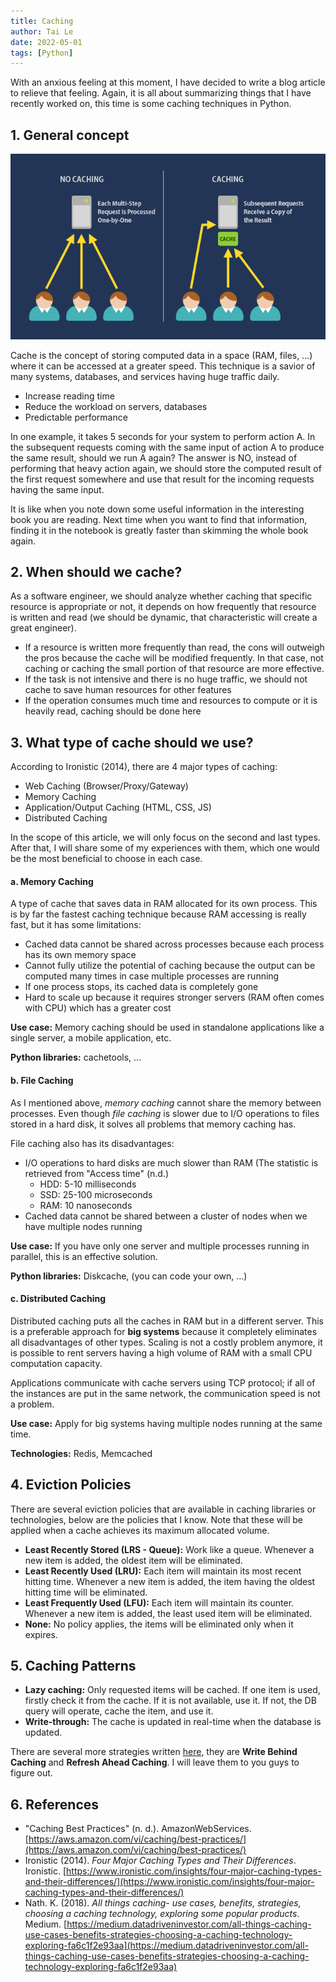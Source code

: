 ```yaml
---
title: Caching
author: Tai Le
date: 2022-05-01
tags: [Python]
---
```


With an anxious feeling at this moment, I have decided to write a blog article to relieve that feeling. Again, it is all about summarizing things that I have recently worked on, this time is some caching techniques in Python.

## 1. General concept

![Caching](/assets/img/2022-05-01/caching.png)

Cache is the concept of storing computed data in a space (RAM, files, ...) where it can be accessed at a greater speed. This technique is a savior of many systems, databases, and services having huge traffic daily.

- Increase reading time
- Reduce the workload on servers, databases
- Predictable performance

In one example, it takes 5 seconds for your system to perform action A. In the subsequent requests coming with the same input of action A to produce the same result, should we run A again? The answer is NO, instead of performing that heavy action again, we should store the computed result of the first request somewhere and use that result for the incoming requests having the same input.

It is like when you note down some useful information in the interesting book you are reading. Next time when you want to find that information, finding it in the notebook is greatly faster than skimming the whole book again.

## 2. When should we cache?

As a software engineer, we should analyze whether caching that specific resource is appropriate or not, it depends on how frequently that resource is written and read (we should be dynamic, that characteristic will create a great engineer).

- If a resource is written more frequently than read, the cons will outweigh the pros because the cache will be modified frequently. In that case, not caching or caching the small portion of that resource are more effective.
- If the task is not intensive and there is no huge traffic, we should not cache to save human resources for other features
- If the operation consumes much time and resources to compute or it is heavily read, caching should be done here

## 3. What type of cache should we use?

According to Ironistic (2014), there are 4 major types of caching:

- Web Caching (Browser/Proxy/Gateway)
- Memory Caching
- Application/Output Caching (HTML, CSS, JS)
- Distributed Caching

In the scope of this article, we will only focus on the second and last types. After that, I will share some of my experiences with them, which one would be the most beneficial to choose in each case.

#### a. Memory Caching

A type of cache that saves data in RAM allocated for its own process. This is by far the fastest caching technique because RAM accessing is really fast, but it has some limitations:

- Cached data cannot be shared across processes because each process has its own memory space
- Cannot fully utilize the potential of caching because the output can be computed many times in case multiple processes are running
- If one process stops, its cached data is completely gone
- Hard to scale up because it requires stronger servers (RAM often comes with CPU) which has a greater cost

**Use case:** Memory caching should be used in standalone applications like a single server, a mobile application, etc.

**Python libraries:** cachetools, ...

#### b. File Caching

As I mentioned above, _memory caching_ cannot share the memory between processes. Even though _file caching_ is slower due to I/O operations to files stored in a hard disk, it solves all problems that memory caching has.

File caching also has its disadvantages:

- I/O operations to hard disks are much slower than RAM (The statistic is retrieved from "Access time" (n.d.)
  - HDD: 5-10 milliseconds
  - SSD: 25-100 microseconds
  - RAM: 10 nanoseconds
- Cached data cannot be shared between a cluster of nodes when we have multiple nodes running

**Use case:** If you have only one server and multiple processes running in parallel, this is an effective solution.

**Python libraries:** Diskcache, (you can code your own, ...)

#### c. Distributed Caching

Distributed caching puts all the caches in RAM but in a different server. This is a preferable approach for **big systems** because it completely eliminates all disadvantages of other types. Scaling is not a costly problem anymore, it is possible to rent servers having a high volume of RAM with a small CPU computation capacity.

Applications communicate with cache servers using TCP protocol; if all of the instances are put in the same network, the communication speed is not a problem.

**Use case:** Apply for big systems having multiple nodes running at the same time.

**Technologies:** Redis, Memcached

## 4. Eviction Policies

There are several eviction policies that are available in caching libraries or technologies, below are the policies that I know. Note that these will be applied when a cache achieves its maximum allocated volume.

- **Least Recently Stored (LRS - Queue):** Work like a queue. Whenever a new item is added, the oldest item will be eliminated.
- **Least Recently Used (LRU):** Each item will maintain its most recent hitting time. Whenever a new item is added, the item having the oldest hitting time will be eliminated.
- **Least Frequently Used (LFU):** Each item will maintain its counter. Whenever a new item is added, the least used item will be eliminated.
- **None:** No policy applies, the items will be eliminated only when it expires.

## 5. Caching Patterns

- **Lazy caching:** Only requested items will be cached. If one item is used, firstly check it from the cache. If it is not available, use it. If not, the DB query will operate, cache the item, and use it.
- **Write-through:** The cache is updated in real-time when the database is updated.

There are several more strategies written [here](https://medium.datadriveninvestor.com/all-things-caching-use-cases-benefits-strategies-choosing-a-caching-technology-exploring-fa6c1f2e93aa), they are **Write Behind Caching** and **Refresh Ahead Caching**. I will leave them to you guys to figure out.

## 6. References

- "Caching Best Practices" (n. d.). AmazonWebServices. [https://aws.amazon.com/vi/caching/best-practices/](https://aws.amazon.com/vi/caching/best-practices/)
- Ironistic (2014). _Four Major Caching Types and Their Differences_. Ironistic. [https://www.ironistic.com/insights/four-major-caching-types-and-their-differences/](https://www.ironistic.com/insights/four-major-caching-types-and-their-differences/)
- Nath. K. (2018). _All things caching- use cases, benefits, strategies, choosing a caching technology, exploring some popular products_. Medium. [https://medium.datadriveninvestor.com/all-things-caching-use-cases-benefits-strategies-choosing-a-caching-technology-exploring-fa6c1f2e93aa](https://medium.datadriveninvestor.com/all-things-caching-use-cases-benefits-strategies-choosing-a-caching-technology-exploring-fa6c1f2e93aa)
